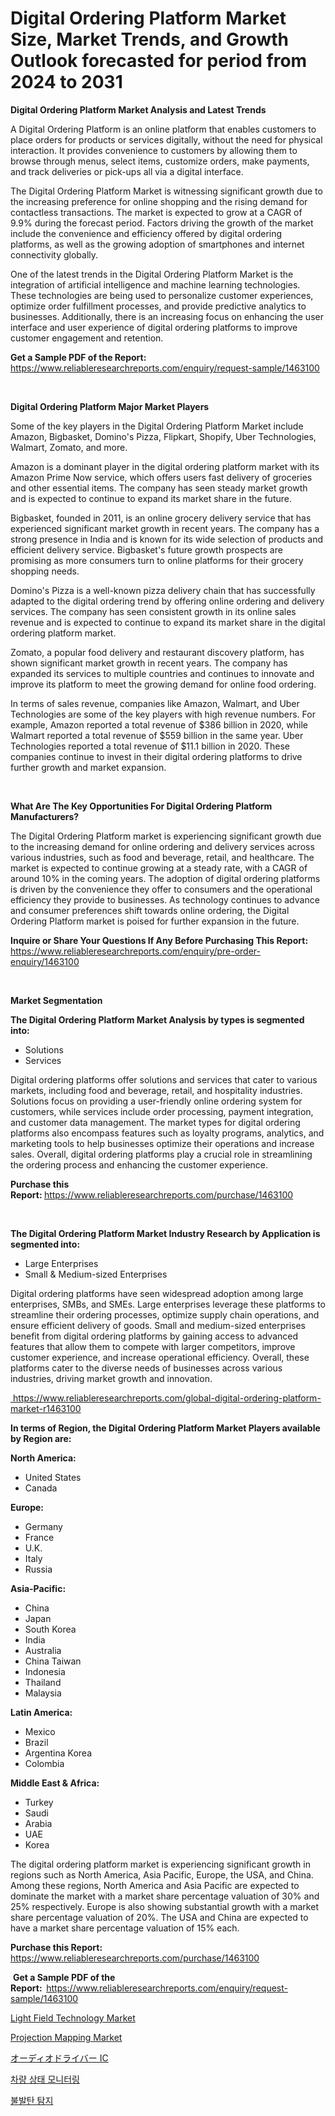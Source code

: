 <p><h1>Digital Ordering Platform Market Size, Market Trends, and Growth Outlook forecasted for period from 2024 to 2031</h1></p><p><strong>Digital Ordering Platform Market Analysis and Latest Trends</strong></p>
<p><p>A Digital Ordering Platform is an online platform that enables customers to place orders for products or services digitally, without the need for physical interaction. It provides convenience to customers by allowing them to browse through menus, select items, customize orders, make payments, and track deliveries or pick-ups all via a digital interface.</p><p>The Digital Ordering Platform Market is witnessing significant growth due to the increasing preference for online shopping and the rising demand for contactless transactions. The market is expected to grow at a CAGR of 9.9% during the forecast period. Factors driving the growth of the market include the convenience and efficiency offered by digital ordering platforms, as well as the growing adoption of smartphones and internet connectivity globally.</p><p>One of the latest trends in the Digital Ordering Platform Market is the integration of artificial intelligence and machine learning technologies. These technologies are being used to personalize customer experiences, optimize order fulfillment processes, and provide predictive analytics to businesses. Additionally, there is an increasing focus on enhancing the user interface and user experience of digital ordering platforms to improve customer engagement and retention.</p></p>
<p><strong>Get a Sample PDF of the Report:&nbsp;</strong> <a href="https://www.reliableresearchreports.com/enquiry/request-sample/1463100">https://www.reliableresearchreports.com/enquiry/request-sample/1463100</a></p>
<p>&nbsp;</p>
<p><strong>Digital Ordering Platform Major Market Players</strong></p>
<p><p>Some of the key players in the Digital Ordering Platform Market include Amazon, Bigbasket, Domino's Pizza, Flipkart, Shopify, Uber Technologies, Walmart, Zomato, and more. </p><p>Amazon is a dominant player in the digital ordering platform market with its Amazon Prime Now service, which offers users fast delivery of groceries and other essential items. The company has seen steady market growth and is expected to continue to expand its market share in the future.</p><p>Bigbasket, founded in 2011, is an online grocery delivery service that has experienced significant market growth in recent years. The company has a strong presence in India and is known for its wide selection of products and efficient delivery service. Bigbasket's future growth prospects are promising as more consumers turn to online platforms for their grocery shopping needs.</p><p>Domino's Pizza is a well-known pizza delivery chain that has successfully adapted to the digital ordering trend by offering online ordering and delivery services. The company has seen consistent growth in its online sales revenue and is expected to continue to expand its market share in the digital ordering platform market.</p><p>Zomato, a popular food delivery and restaurant discovery platform, has shown significant market growth in recent years. The company has expanded its services to multiple countries and continues to innovate and improve its platform to meet the growing demand for online food ordering.</p><p>In terms of sales revenue, companies like Amazon, Walmart, and Uber Technologies are some of the key players with high revenue numbers. For example, Amazon reported a total revenue of $386 billion in 2020, while Walmart reported a total revenue of $559 billion in the same year. Uber Technologies reported a total revenue of $11.1 billion in 2020. These companies continue to invest in their digital ordering platforms to drive further growth and market expansion.</p></p>
<p>&nbsp;</p>
<p><strong>What Are The Key Opportunities For Digital Ordering Platform Manufacturers?</strong></p>
<p><p>The Digital Ordering Platform market is experiencing significant growth due to the increasing demand for online ordering and delivery services across various industries, such as food and beverage, retail, and healthcare. The market is expected to continue growing at a steady rate, with a CAGR of around 10% in the coming years. The adoption of digital ordering platforms is driven by the convenience they offer to consumers and the operational efficiency they provide to businesses. As technology continues to advance and consumer preferences shift towards online ordering, the Digital Ordering Platform market is poised for further expansion in the future.</p></p>
<p><strong>Inquire or Share Your Questions If Any Before Purchasing This Report:</strong> <a href="https://www.reliableresearchreports.com/enquiry/pre-order-enquiry/1463100">https://www.reliableresearchreports.com/enquiry/pre-order-enquiry/1463100</a></p>
<p>&nbsp;</p>
<p><strong>Market Segmentation</strong></p>
<p><strong>The Digital Ordering Platform Market Analysis by types is segmented into:</strong></p>
<p><ul><li>Solutions</li><li>Services</li></ul></p>
<p><p>Digital ordering platforms offer solutions and services that cater to various markets, including food and beverage, retail, and hospitality industries. Solutions focus on providing a user-friendly online ordering system for customers, while services include order processing, payment integration, and customer data management. The market types for digital ordering platforms also encompass features such as loyalty programs, analytics, and marketing tools to help businesses optimize their operations and increase sales. Overall, digital ordering platforms play a crucial role in streamlining the ordering process and enhancing the customer experience.</p></p>
<p><strong>Purchase this Report:&nbsp;</strong><a href="https://www.reliableresearchreports.com/purchase/1463100">https://www.reliableresearchreports.com/purchase/1463100</a></p>
<p>&nbsp;</p>
<p><strong>The Digital Ordering Platform Market Industry Research by Application is segmented into:</strong></p>
<p><ul><li>Large Enterprises</li><li>Small & Medium-sized Enterprises</li></ul></p>
<p><p>Digital ordering platforms have seen widespread adoption among large enterprises, SMBs, and SMEs. Large enterprises leverage these platforms to streamline their ordering processes, optimize supply chain operations, and ensure efficient delivery of goods. Small and medium-sized enterprises benefit from digital ordering platforms by gaining access to advanced features that allow them to compete with larger competitors, improve customer experience, and increase operational efficiency. Overall, these platforms cater to the diverse needs of businesses across various industries, driving market growth and innovation.</p></p>
<p><a href="https://www.reliableresearchreports.com/global-digital-ordering-platform-market-r1463100">&nbsp;https://www.reliableresearchreports.com/global-digital-ordering-platform-market-r1463100</a></p>
<p><strong>In terms of Region, the Digital Ordering Platform Market Players available by Region are:</strong></p>
<p>
    <p> <strong> North America: </strong>
        <ul>
            <li>United States</li>
            <li>Canada</li>
        </ul>
        </p> 
    <p> <strong> Europe: </strong>
        <ul>
            <li>Germany</li>
            <li>France</li>
            <li>U.K.</li>
            <li>Italy</li>
            <li>Russia</li>
        </ul>
        </p> 
    <p> <strong> Asia-Pacific: </strong>
        <ul>
            <li>China</li>
            <li>Japan</li>
            <li>South Korea</li>
            <li>India</li>
            <li>Australia</li>
            <li>China Taiwan</li>
            <li>Indonesia</li>
            <li>Thailand</li>
            <li>Malaysia</li>
        </ul>
        </p> 
    <p> <strong> Latin America: </strong>
        <ul>
            <li>Mexico</li>
            <li>Brazil</li>
            <li>Argentina Korea</li>
            <li>Colombia</li>
        </ul>
        </p> 
    <p> <strong> Middle East & Africa: </strong>
        <ul>
            <li>Turkey</li>
            <li>Saudi</li>
            <li>Arabia</li>
            <li>UAE</li>
            <li>Korea</li>
        </ul>
    </p>
    </p>
<p><p>The digital ordering platform market is experiencing significant growth in regions such as North America, Asia Pacific, Europe, the USA, and China. Among these regions, North America and Asia Pacific are expected to dominate the market with a market share percentage valuation of 30% and 25% respectively. Europe is also showing substantial growth with a market share percentage valuation of 20%. The USA and China are expected to have a market share percentage valuation of 15% each.</p></p>
<p><strong>Purchase this Report: </strong><a href="https://www.reliableresearchreports.com/purchase/1463100">https://www.reliableresearchreports.com/purchase/1463100</a></p>
<p>&nbsp;<strong>Get a Sample PDF of the Report:&nbsp;&nbsp;</strong><a href="https://www.reliableresearchreports.com/enquiry/request-sample/1463100">https://www.reliableresearchreports.com/enquiry/request-sample/1463100</a></p>
<p><strong></strong></p>
<p><p><a href="https://github.com/kosella/Market-Research-Report-List-3/blob/main/light-field-technology-market.md">Light Field Technology Market</a></p><p><a href="https://github.com/kufem1/Market-Research-Report-List-2/blob/main/projection-mapping-market.md">Projection Mapping Market</a></p><p><a href="https://medium.com/@josephmiller1959/%E3%82%AA%E3%83%BC%E3%83%87%E3%82%A3%E3%82%AA%E3%83%89%E3%83%A9%E3%82%A4%E3%83%90ic%E5%B8%82%E5%A0%B4-2031%E5%B9%B4%E3%81%BE%E3%81%A7%E3%81%AE%E3%83%88%E3%83%AC%E3%83%B3%E3%83%89-%E4%BA%88%E6%B8%AC-%E7%AB%B6%E4%BA%89%E5%88%86%E6%9E%90-a92d15b63fea">オーディオドライバー IC</a></p><p><a href="https://medium.com/@emmettsaynford43546/%EC%B0%A8%EB%9F%89-%EA%B1%B4%EA%B0%95-%EC%A7%84%EB%8B%A8-%EC%8B%9C%EC%9E%A5-%EC%8B%9C%EC%9E%A5-cagr-%EC%8B%9C%EC%9E%A5-%EB%8F%99%ED%96%A5-%EB%B0%8F-%EC%84%B1%EC%9E%A5-%EC%A0%84%EB%9E%B5%EC%97%90-%EB%8C%80%ED%95%9C-%ED%86%B5%EC%B0%B0%EB%A0%A5-a14bc4bd406e">차량 상태 모니터링</a></p><p><a href="https://medium.com/@rickymetzdvm/%EB%AF%B8%EA%B0%9C%EC%B2%99-%EB%AC%B4%EA%B8%B0-%EB%B0%9C%EA%B2%AC-%EC%8B%9C%EC%9E%A5%EC%9D%84-%EB%B6%84%EC%84%9D%ED%95%98%EB%8A%94-%EA%B2%83-%EC%84%B8%EA%B3%84-%EC%82%B0%EC%97%85-%EC%A0%84%EB%A7%9D-%EB%B0%8F-%EC%98%88%EC%B8%A1-2024%EB%85%84%EB%B6%80%ED%84%B0-2031%EB%85%84%EA%B9%8C%EC%A7%80-1e3a9e175458">불발탄 탐지</a></p></p>